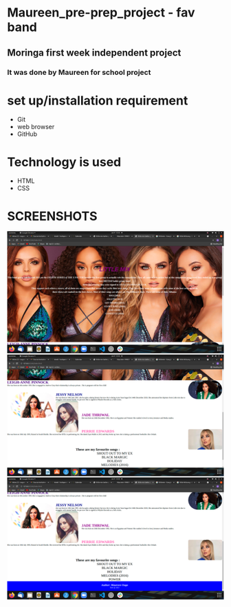 # Maureen_pre-prep_project - fav band
## Moringa first week independent project 
### It was done by Maureen for school project
# set up/installation requirement
* Git 
* web browser
* GitHub
# Technology is used
* HTML
* CSS
# SCREENSHOTS
<img src="1.png" alt="Homepage">
<img src="2.png" alt="On scroll down">
<img src="3.png" alt="On scroll down">
